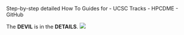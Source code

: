 Step-by-step detailed How To Guides for
    - UCSC Tracks
    - HPCDME
    - GitHub

The **DEVIL** is in the **DETAILS**.
![](https://i.imgur.com/b0k342o.png)